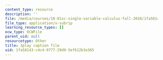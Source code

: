 ```yaml
---
content_type: resource
description: ''
file: /media/courses/18-01sc-single-variable-calculus-fall-2010/1fa58143c4c4977729d95ef612b3e365_9v25gg2qJYE.srt
file_type: application/x-subrip
learning_resource_types: []
ocw_type: OCWFile
parent_uid: null
resourcetype: Other
title: 3play caption file
uid: 1fa58143-c4c4-9777-29d9-5ef612b3e365
---
```

